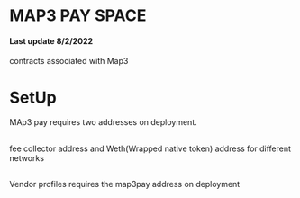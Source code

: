 # MAP3 PAY SPACE

#### Last update 8/2/2022

 contracts associated with Map3

 # SetUp

 MAp3 pay requires two addresses on deployment.

 ## 

 fee collector address and Weth(Wrapped native token) address for different networks

 ## 

 Vendor profiles requires the map3pay address on deployment


